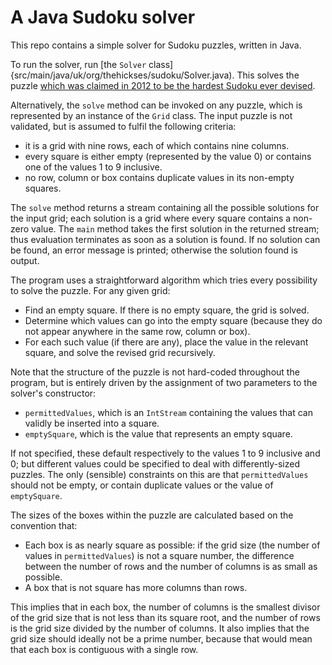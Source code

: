 # A Java Sudoku solver

This repo contains a simple solver for Sudoku puzzles, written in Java.

To run the solver, run [the `Solver` class] {src/main/java/uk/org/thehickses/sudoku/Solver.java). This solves the puzzle [which was 
claimed in 2012 to be the hardest Sudoku ever devised](https://abcnews.go.com/blogs/headlines/2012/06/can-you-solve-the-hardest-ever-sudoku).

Alternatively, the `solve` method can be invoked on any puzzle, which is represented by an instance of the `Grid` class.
The input puzzle is not validated, but is assumed to fulfil the following criteria:

* it is a grid with nine rows, each of which contains nine columns.
* every square is either empty (represented by the value 0) or contains one
of the values 1 to 9 inclusive.
* no row, column or box contains duplicate values in its non-empty
squares.

The `solve` method returns a stream containing
all the possible solutions for the input grid; each solution is a grid where 
every square contains a non-zero value.
The `main` method takes the first solution in the
returned stream; thus evaluation terminates as soon as a solution is found.
If 
no solution can be found, an error message is printed; otherwise the solution found is output.

The program uses a straightforward algorithm which tries every possibility to solve the puzzle.
For any given grid:

* Find an empty square. If there is no empty square, the grid is solved.
* Determine which values can go into the empty square (because they do
not appear anywhere in the same row, column or box). 
* For each such value (if there are any), place the
value in the relevant square, and solve the revised grid recursively.

Note that the structure of the puzzle is not hard-coded throughout the program, but is
entirely driven by the assignment of two parameters to the solver's constructor:

* `permittedValues`, which is an `IntStream` containing the values that can validly be
inserted into a square.
* `emptySquare`, which is the value that represents an empty square.

If not specified, these default respectively to the values 1 to 9 inclusive and 0; but
different values could be specified to deal with differently-sized puzzles. 
The only (sensible) constraints on this 
are that `permittedValues` should not be empty, or contain duplicate values or the value of `emptySquare`.

The sizes of the boxes within the puzzle are calculated based on the convention that:

* Each box is as nearly square as possible: if the grid size (the number of values in `permittedValues`) is not a square number, the difference between the number of rows and the number of columns is as small as possible.
* A box that is not square has more columns than rows.

This implies that in each box, the number of columns is the smallest divisor of the grid size that is not less than its square root, and the number of rows is the grid size divided by the number of columns. It also implies that the grid size should ideally not be a prime number, because that would mean that each box is contiguous with a single row.
